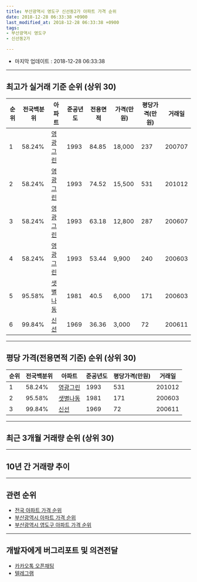 ```yaml
---
title: 부산광역시 영도구 신선동2가 아파트 가격 순위
date: 2018-12-28 06:33:38 +0900
last_modified_at: 2018-12-28 06:33:38 +0900
tags:
- 부산광역시 영도구
- 신선동2가

---
```


* 마지막 업데이트 : 2018-12-28 06:33:38

---

## 최고가 실거래 기준 순위 (상위 30)


|순위|전국백분위|아파트|준공년도|전용면적|가격(만원)|평당가격(만원)|거래일|
|---|---|---|---|---|---|---|---|
|1|58.24%|[영광그린](https://search.naver.com/search.naver?query=%EB%B6%80%EC%82%B0%EA%B4%91%EC%97%AD%EC%8B%9C+%EC%98%81%EB%8F%84%EA%B5%AC+%EC%8B%A0%EC%84%A0%EB%8F%992%EA%B0%80+%EC%98%81%EA%B4%91%EA%B7%B8%EB%A6%B0)|1993|84.85|18,000|237|200707|
|2|58.24%|[영광그린](https://search.naver.com/search.naver?query=%EB%B6%80%EC%82%B0%EA%B4%91%EC%97%AD%EC%8B%9C+%EC%98%81%EB%8F%84%EA%B5%AC+%EC%8B%A0%EC%84%A0%EB%8F%992%EA%B0%80+%EC%98%81%EA%B4%91%EA%B7%B8%EB%A6%B0)|1993|74.52|15,500|531|201012|
|3|58.24%|[영광그린](https://search.naver.com/search.naver?query=%EB%B6%80%EC%82%B0%EA%B4%91%EC%97%AD%EC%8B%9C+%EC%98%81%EB%8F%84%EA%B5%AC+%EC%8B%A0%EC%84%A0%EB%8F%992%EA%B0%80+%EC%98%81%EA%B4%91%EA%B7%B8%EB%A6%B0)|1993|63.18|12,800|287|200607|
|4|58.24%|[영광그린](https://search.naver.com/search.naver?query=%EB%B6%80%EC%82%B0%EA%B4%91%EC%97%AD%EC%8B%9C+%EC%98%81%EB%8F%84%EA%B5%AC+%EC%8B%A0%EC%84%A0%EB%8F%992%EA%B0%80+%EC%98%81%EA%B4%91%EA%B7%B8%EB%A6%B0)|1993|53.44|9,900|240|200603|
|5|95.58%|[샛별나동](https://search.naver.com/search.naver?query=%EB%B6%80%EC%82%B0%EA%B4%91%EC%97%AD%EC%8B%9C+%EC%98%81%EB%8F%84%EA%B5%AC+%EC%8B%A0%EC%84%A0%EB%8F%992%EA%B0%80+%EC%83%9B%EB%B3%84%EB%82%98%EB%8F%99)|1981|40.5|6,000|171|200603|
|6|99.84%|[신선](https://search.naver.com/search.naver?query=%EB%B6%80%EC%82%B0%EA%B4%91%EC%97%AD%EC%8B%9C+%EC%98%81%EB%8F%84%EA%B5%AC+%EC%8B%A0%EC%84%A0%EB%8F%992%EA%B0%80+%EC%8B%A0%EC%84%A0)|1969|36.36|3,000|72|200611|


---

## 평당 가격(전용면적 기준) 순위 (상위 30)


|순위|전국백분위|아파트|준공년도|평당가격(만원)|거래일|
|---|---|---|---|---|---|
|1|58.24%|[영광그린](https://search.naver.com/search.naver?query=%EB%B6%80%EC%82%B0%EA%B4%91%EC%97%AD%EC%8B%9C+%EC%98%81%EB%8F%84%EA%B5%AC+%EC%8B%A0%EC%84%A0%EB%8F%992%EA%B0%80+%EC%98%81%EA%B4%91%EA%B7%B8%EB%A6%B0)|1993|531|201012|
|2|95.58%|[샛별나동](https://search.naver.com/search.naver?query=%EB%B6%80%EC%82%B0%EA%B4%91%EC%97%AD%EC%8B%9C+%EC%98%81%EB%8F%84%EA%B5%AC+%EC%8B%A0%EC%84%A0%EB%8F%992%EA%B0%80+%EC%83%9B%EB%B3%84%EB%82%98%EB%8F%99)|1981|171|200603|
|3|99.84%|[신선](https://search.naver.com/search.naver?query=%EB%B6%80%EC%82%B0%EA%B4%91%EC%97%AD%EC%8B%9C+%EC%98%81%EB%8F%84%EA%B5%AC+%EC%8B%A0%EC%84%A0%EB%8F%992%EA%B0%80+%EC%8B%A0%EC%84%A0)|1969|72|200611|


---

## 최근 3개월 거래량 순위 (상위 30)


<div style="width:100%;">
    <canvas id="deal_count_ranking" height="250"></canvas>
</div>


<script>
new Chart(document.getElementById("deal_count_ranking"), {
    type: 'horizontalBar',
    data: {
        labels: ['영광그린', '신선'],
        datasets: [{
            label: '실거래 수',
            data: [3, 1],
            borderColor: "rgba(255, 0, 128, 1)",
            backgroundColor: "rgba(255, 0, 128, 0.5)",
            fill: false,
        }]
    },
    options: {
        responsive: true,
        title: {
            display: true,
            text: '최근 3개월 거래량 순위'
        },
        tooltips: {
            mode: 'index',
            intersect: false,
            callbacks: {
                title: function(tooltipItems, data) {
                    return "실거래 수:";
                },
                label: function(tooltipItem, data) {
                    return data.labels[tooltipItem.index] + ": " + tooltipItem.xLabel;
                }
            }
        },
        hover: {
            mode: 'nearest',
            intersect: true
        },
        scales: {
            xAxes: [{
                display: true,
                scaleLabel: {
                    display: true,
                    labelString: '실거래 수'
                },
                ticks: {
                    suggestedMin: 0,
                }
            }],
            yAxes: [{
                display: true,
                ticks: {
                    autoSkip: false,
                    callback: function(value, index, values) {
                        if (value.length > 15)
                            return value.substr(0, 13) + "...";
                        else
                            return value;
                    }
                },
                scaleLabel: {
                    display: false,
                }
            }]
        }
    }
});

</script>


---

## 10년 간 거래량 추이


<div style="width:100%;">
    <canvas id="deal_progress" height="250"></canvas>
</div>

<script>
new Chart(document.getElementById("deal_progress"), {
    type: 'line',
    data: {
        labels: ['200812','200901','200902','200903','200904','200905','200906','200907','200908','200909','200910','200911','200912','201001','201002','201003','201004','201005','201006','201007','201008','201009','201010','201011','201012','201101','201102','201103','201104','201105','201106','201107','201108','201109','201110','201111','201112','201201','201202','201203','201204','201205','201206','201207','201208','201209','201210','201211','201212','201301','201302','201303','201304','201305','201306','201307','201308','201309','201310','201311','201312','201401','201402','201403','201404','201405','201406','201407','201408','201409','201410','201411','201412','201501','201502','201503','201504','201505','201506','201507','201508','201509','201510','201511','201512','201601','201602','201603','201604','201605','201606','201607','201608','201609','201610','201611','201612','201701','201702','201703','201704','201705','201706','201707','201708','201709','201710','201711','201712','201801','201802','201803','201804','201805','201806','201807','201808','201809','201810','201811','201812'],
        datasets: [{
            label: '실거래 수',
            pointRadius: 1,
            data: [1, 0, 2, 3, 1, 2, 0, 2, 1, 0, 1, 1, 2, 1, 1, 2, 0, 1, 1, 1, 0, 1, 0, 2, 1, 0, 1, 0, 0, 1, 0, 2, 0, 7, 2, 0, 0, 1, 1, 0, 0, 1, 2, 1, 0, 0, 0, 1, 0, 0, 0, 1, 0, 1, 0, 0, 1, 0, 2, 0, 2, 1, 0, 0, 0, 0, 0, 1, 1, 1, 1, 0, 0, 1, 0, 1, 2, 4, 2, 2, 0, 0, 2, 1, 1, 1, 0, 2, 0, 0, 0, 2, 0, 0, 0, 4, 2, 3, 0, 0, 0, 2, 4, 2, 2, 2, 2, 1, 0, 1, 0, 1, 0, 0, 2, 2, 0, 0, 2, 2, 0],
            borderColor: "rgba(255, 201, 14, 1)",
            backgroundColor: "rgba(255, 201, 14, 0.5)",
            fill: true,
        }]
    },
    options: {
        responsive: true,
        title: {
            display: true,
            text: '10년간 거래량 추이'
        },
        tooltips: {
            mode: 'index',
            intersect: false,
        },
        hover: {
            mode: 'nearest',
            intersect: true
        },
        scales: {
            xAxes: [{
                display: true,
                scaleLabel: {
                    display: true,
                    labelString: '년/월'
                }
            }],
            yAxes: [{
                display: true,
                ticks: {
                    suggestedMin: 0,
                },
                scaleLabel: {
                    display: true,
                    labelString: '실거래 수'
                }
            }]
        }
    }
});

</script>


---

## 관련 순위

- [전국 아파트 가격 순위](https://inasie.github.io/apt-ranking/전국)
- [부산광역시 아파트 가격 순위](https://inasie.github.io/apt-ranking/부산광역시)
- [부산광역시 영도구 아파트 가격 순위](https://inasie.github.io/apt-ranking/부산광역시-영도구)


---

## 개발자에게 버그리포트 및 의견전달

- [카카오톡 오픈채팅](https://open.kakao.com/o/gLJUAP4)
- [텔레그램](https://t.me/inasie)

